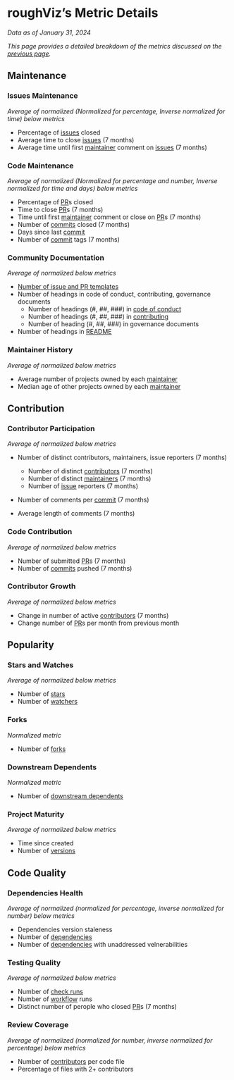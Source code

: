 # roughViz’s Metric Details

*Data as of January 31, 2024*

*This page provides a detailed breakdown of the metrics discussed on the [previous page](https://github.com/Elijahzyp/roughViz_TrustLabel/tree/branch_mcpc).*

## Maintenance

### Issues Maintenance

*Average of normalized (Normalized for percentage, Inverse normalized for time) below metrics*

- Percentage of [issues](https://docs.github.com/en/issues/tracking-your-work-with-issues/about-issues) closed
- Average time to close [issues](https://docs.github.com/en/issues/tracking-your-work-with-issues/about-issues) (7 months)
- Average time until first [maintainer](https://opensource.guide/how-to-contribute/#anatomy-of-an-open-source-project) comment on [issues](https://docs.github.com/en/issues/tracking-your-work-with-issues/about-issues) (7 months)

### Code Maintenance

*Average of normalized (Normalized for percentage and number, Inverse normalized for time and days) below metrics*

- Percentage of [PR](https://docs.github.com/en/pull-requests/collaborating-with-pull-requests/proposing-changes-to-your-work-with-pull-requests/about-pull-requests)s closed
- Time to close [PR](https://docs.github.com/en/pull-requests/collaborating-with-pull-requests/proposing-changes-to-your-work-with-pull-requests/about-pull-requests)s (7 months)
- Time until first [maintainer](https://opensource.guide/how-to-contribute/#anatomy-of-an-open-source-project) comment or close on [PR](https://docs.github.com/en/pull-requests/collaborating-with-pull-requests/proposing-changes-to-your-work-with-pull-requests/about-pull-requests)s (7 months)
- Number of [commits](https://docs.github.com/en/pull-requests/committing-changes-to-your-project/creating-and-editing-commits/about-commits) closed (7 months)
- Days since last [commit](https://docs.github.com/en/pull-requests/committing-changes-to-your-project/creating-and-editing-commits/about-commits)
- Number of [commit](https://docs.github.com/en/pull-requests/committing-changes-to-your-project/creating-and-editing-commits/about-commits) tags (7 months)

### Community Documentation

*Average of normalized below metrics*

- [Number of issue and PR templates](https://docs.github.com/en/communities/setting-up-your-project-for-healthy-contributions/creating-a-default-community-health-file)
- Number of headings in code of conduct, contributing, governance documents
  - Number of headings (#, ##, ###) in [code of conduct](https://docs.github.com/en/communities/setting-up-your-project-for-healthy-contributions/adding-a-code-of-conduct-to-your-project)
  - Number of headings (#, ##, ###) in [contributing](https://docs.github.com/en/communities/setting-up-your-project-for-healthy-contributions/setting-guidelines-for-repository-contributors)
  - Number of heading (#, ##, ###) in governance documents
- Number of headings in [README](https://docs.github.com/en/repositories/managing-your-repositorys-settings-and-features/customizing-your-repository/about-readmes)

### Maintainer History

*Average of normalized below metrics*

- Average number of projects owned by each [maintainer](https://opensource.guide/how-to-contribute/#anatomy-of-an-open-source-project)
- Median age of other projects owned by each [maintainer](https://opensource.guide/how-to-contribute/#anatomy-of-an-open-source-project)



## Contribution

### Contributor Participation

*Average of normalized below metrics*

- Number of distinct contributors, maintainers, issue reporters (7 months) 

  - Number of distinct [contributors](https://opensource.guide/how-to-contribute/#anatomy-of-an-open-source-project) (7 months)
  - Number of distinct [maintainers](https://opensource.guide/how-to-contribute/#anatomy-of-an-open-source-project) (7 months)
  - Number of [issue](https://docs.github.com/en/issues/tracking-your-work-with-issues/about-issues) reporters (7 months)

- Number of comments per [commit](https://docs.github.com/en/pull-requests/committing-changes-to-your-project/creating-and-editing-commits/about-commits) (7 months)
- Average length of comments (7 months)

### Code Contribution

*Average of normalized below metrics*

- Number of submitted [PR](https://docs.github.com/en/pull-requests/collaborating-with-pull-requests/proposing-changes-to-your-work-with-pull-requests/about-pull-requests)s (7 months) 
- Number of [commits](https://docs.github.com/en/pull-requests/committing-changes-to-your-project/creating-and-editing-commits/about-commits) pushed (7 months)

### Contributor Growth

*Average of normalized below metrics*

- Change in number of active [contributors](https://opensource.guide/how-to-contribute/#anatomy-of-an-open-source-project) (7 months)
- Change number of [PR](https://docs.github.com/en/pull-requests/collaborating-with-pull-requests/proposing-changes-to-your-work-with-pull-requests/about-pull-requests)s per month from previous month



## Popularity

### Stars and Watches

*Average of normalized below metrics*

- Number of [stars](https://docs.github.com/en/get-started/exploring-projects-on-github/saving-repositories-with-stars#about-stars)
- Number of [watchers](https://docs.github.com/en/rest/activity/watching?apiVersion=2022-11-28#about-watching)

### Forks

*Normalized metric*

- Number of [forks](https://docs.github.com/en/pull-requests/collaborating-with-pull-requests/working-with-forks/fork-a-repo)

### Downstream Dependents

*Normalized metric*

- Number of [downstream dependents](https://docs.github.com/en/code-security/supply-chain-security/understanding-your-software-supply-chain/exploring-the-dependencies-of-a-repository)

### Project Maturity

*Average of normalized below metrics*

- Time since created
- Number of [versions](https://docs.github.com/en/repositories/releasing-projects-on-github/about-releases)



## Code Quality

### Dependencies Health

*Average of normalized (normalized for percentage, inverse normalized for number) below metrics*

- Dependencies version staleness
- Number of  [dependencies](https://docs.github.com/en/code-security/supply-chain-security/understanding-your-software-supply-chain/exploring-the-dependencies-of-a-repository)
- Number of [dependencies](https://docs.github.com/en/code-security/supply-chain-security/understanding-your-software-supply-chain/exploring-the-dependencies-of-a-repository) with unaddressed velnerabilities

### Testing Quality

*Average of normalized below metrics*

- Number of [check runs](https://docs.github.com/en/rest/guides/using-the-rest-api-to-interact-with-checks?apiVersion=2022-11-28)
- Number of [workflow](https://docs.github.com/en/actions/using-workflows/about-workflows) runs 
- Distinct number of perople who closed [PR](https://docs.github.com/en/pull-requests/collaborating-with-pull-requests/proposing-changes-to-your-work-with-pull-requests/about-pull-requests)s (7 months)

### Review Coverage

*Average of normalized (normalized for number, inverse normalized for percentage) below metrics*

- Number of [contributors](https://opensource.guide/how-to-contribute/#anatomy-of-an-open-source-project) per code file
- Percentage of files with 2+ contributors

